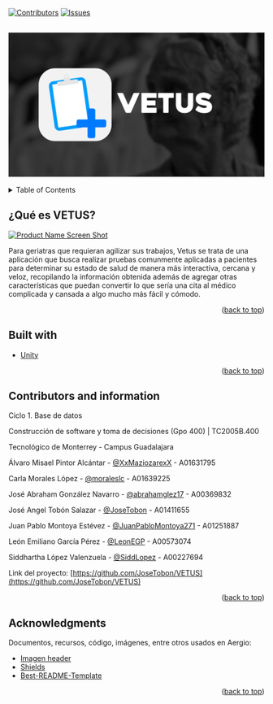 <div id="top"></div>


[![Contributors][contributors-shield]][contributors-url]
[![Issues][issues-shield]][issues-url]



<!-- PROJECT LOGO -->
<br />
<div align="center">
  <a href="https://github.com/JoseTobon/VETUS/">
    <img src="./ReadMeFiles/header.png" alt="Logo">
  </a>
  </p>
</div>



<!-- TABLE OF CONTENTS -->
<details>
  <summary>Table of Contents</summary>
  <ol>
    <li>
      <a href="#about-the-project">About The Project</a>
      <ul>
        <li><a href="#built-with">Built With</a></li>
      </ul>
    </li>
    <li><a href="#contributing">Contributing</a></li>
    <li><a href="#contact">Contact</a></li>
    <li><a href="#acknowledgments">Acknowledgments</a></li>
  </ol>
</details>



<!-- ABOUT THE PROJECT -->
## ¿Qué es VETUS?

[![Product Name Screen Shot][product-screenshot]](https://example.com)

Para geriatras que requieran agilizar sus trabajos, Vetus se trata de una aplicación que busca realizar pruebas comunmente aplicadas a pacientes para determinar su estado de salud de manera más interactiva, cercana y veloz, recopilando la información obtenida además de agregar otras características que puedan convertir lo que sería una cita al médico complicada y cansada a algo mucho más fácil y cómodo.

<p align="right">(<a href="#top">back to top</a>)</p>



## Built with

* [Unity](https://unity.com/es)

<p align="right">(<a href="#top">back to top</a>)</p>


<!-- CONTACT -->
## Contributors and information


Ciclo 1. Base de datos


Construcción de software y toma de decisiones (Gpo 400) | TC2005B.400


Tecnológico de Monterrey - Campus Guadalajara



Álvaro Misael Pintor Alcántar - [@XxMaziozarexX](https://github.com/XxMaziozarexX) - A01631795

Carla Morales López - [@moraleslc](https://github.com/moraleslc) - A01639225

José Abraham González Navarro - [@abrahamglez17](https://github.com/abrahamglez17) - A00369832

José Angel Tobón Salazar - [@JoseTobon](https://github.com/JoseTobon) - A01411655

Juan Pablo Montoya Estévez - [@JuanPabloMontoya271](https://github.com/JuanPabloMontoya271) - A01251887

León Emiliano García Pérez - [@LeonEGP](https://github.com/LeonEGP) - A00573074

Siddhartha López Valenzuela - [@SiddLopez](https://github.com/SiddLopez) - A00227694



Link del proyecto: [https://github.com/JoseTobon/VETUS](https://github.com/JoseTobon/VETUS)

<p align="right">(<a href="#top">back to top</a>)</p>



<!-- ACKNOWLEDGMENTS -->
## Acknowledgments

Documentos, recursos, código, imágenes, entre otros usados en Aergio:

* [Imagen header](https://unsplash.com/photos/z_8Jqe0Cc-s)
* [Shields](https://shields.io/)
* [Best-README-Template](https://github.com/othneildrew/Best-README-Template)
<p align="right">(<a href="#top">back to top</a>)</p>



<!-- MARKDOWN LINKS & IMAGES -->
<!-- https://www.markdownguide.org/basic-syntax/#reference-style-links -->
[contributors-shield]: https://img.shields.io/badge/contributors-2-green
[contributors-url]: https://github.com/JoseTobon/VETUS/graphs/contributors
[issues-shield]: https://img.shields.io/github/issues/JoseTobon/VETUS
[issues-url]: https://github.com/JoseTobon/VETUS/issues
[product-screenshot]: images/screenshot.png